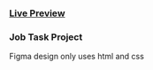 ### [Live Preview](https://health-care-landing-page-azure.vercel.app/)

### Job Task Project
Figma design only uses html and css
